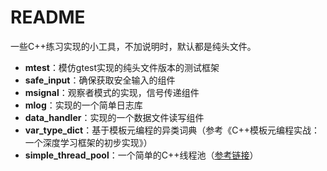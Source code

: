 # README

一些C++练习实现的小工具，不加说明时，默认都是纯头文件。

- **mtest**：模仿gtest实现的纯头文件版本的测试框架
- **safe_input**：确保获取安全输入的组件
- **msignal**：观察者模式的实现，信号传递组件
- **mlog**：实现的一个简单日志库
- **data_handler**：实现的一个数据文件读写组件
- **var_type_dict**：基于模板元编程的异类词典（参考《C++模板元编程实战：一个深度学习框架的初步实现》）
- **simple_thread_pool**：一个简单的C++线程池（[参考链接](https://www.limerence2017.com/2023/09/17/concpp07/)）
